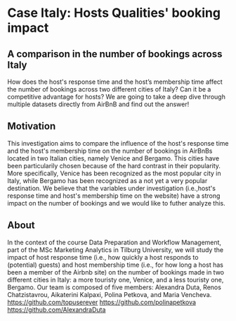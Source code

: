 # Case Italy: Hosts Qualities' booking impact

## A comparison in the number of bookings across Italy
How does the host's response time and the host’s membership time affect the number of bookings across two different cities of Italy? Can it be a competitive advantage for hosts?
We are going to take a deep dive through multiple datasets directly from AirBnB and find out the answer!  

## Motivation
This investigation aims to compare the influence of the host's response time and the host's membership time on the number of bookings in AirBnBs located in two Italian cities, namely Venice and Bergamo. This cities have been particularily chosen because of the hard contrast in their popularity. More specifically, Venice has been recognized as the most popular city in Italy, while Bergamo has been recognized as a not yet a very popular destination. We believe that the variables under investigation (i.e.,host's response time and host's membership time on the website) have a strong impact on the number of bookings and we would like to futher analyze this.

## About
In the context of the course Data Preparation and Workflow Management, part of the MSc Marketing Analytics in Tilburg University, we will study the impact of host response time (i.e., how quickly a host responds to (potential) guests) and host membership time (i.e., for how long a host has been a member of the Airbnb site) on the number of bookings made in two different cities in Italy: a more touristy one, Venice, and a less touristy one, Bergamo. Our team is composed of five members: Alexandra Duta, Renos Chatzistavrou, Aikaterini Kalpaxi, Polina Petkova, and Maria Vencheva.
https://github.com/topuserever
https://github.com/polinapetkova
https://github.com/AlexandraDuta



